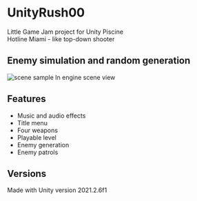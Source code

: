 # UnityRush00
Little Game Jam project for Unity Piscine  
Hotline Miami - like top-down shooter

## Enemy simulation and random generation
![scene sample](sample/sample.gif)
In engine scene view  

## Features
- Music and audio effects
- Title menu
- Four weapons
- Playable level
- Enemy generation
- Enemy patrols


## Versions
Made with Unity version 2021.2.6f1